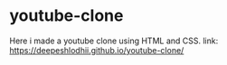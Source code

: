 # youtube-clone
Here i made a youtube clone using HTML and CSS.
link: https://deepeshlodhii.github.io/youtube-clone/
